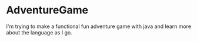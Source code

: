 # AdventureGame
I'm trying to make a functional fun adventure game with java and learn more about the language as I go.
